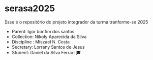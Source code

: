 # serasa2025
Esse é o repositório do projeto integrador da turma tranforme-se 2025


- Parent: Igor bonfim dos santos
- Collection: Nikoly Aparecida da Silva
- Discipline : Miszael N. Costa
 - Secretary: Lorrany Santos de Jesus 
- Student: Daniel da Silva Ferrari 🎓
